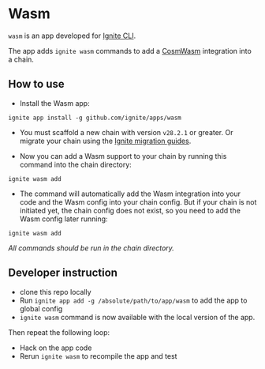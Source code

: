 # Wasm

`wasm` is an app developed for [Ignite CLI](https://github.com/ignite/cli).

The app adds `ignite wasm` commands to add a [CosmWasm](https://cosmwasm.com/) integration into a chain.

## How to use

- Install the Wasm app:
```shell
ignite app install -g github.com/ignite/apps/wasm
```

- You must scaffold a new chain with version `v28.2.1` or greater. Or migrate your chain using the [Ignite migration guides](https://docs.ignite.com/migration).

- Now you can add a Wasm support to your chain by running this command into the chain directory:
```shell
ignite wasm add
```

- The command will automatically add the Wasm integration into your code and the Wasm config into your chain config. But if your chain is not initiated yet, the chain config does not exist, so you need to add the Wasm config later running:
```shell
ignite wasm add
```

_All commands should be run in the chain directory._

## Developer instruction

- clone this repo locally
- Run `ignite app add -g /absolute/path/to/app/wasm` to add the app to global config
- `ignite wasm` command is now available with the local version of the app.

Then repeat the following loop:

- Hack on the app code
- Rerun `ignite wasm` to recompile the app and test
